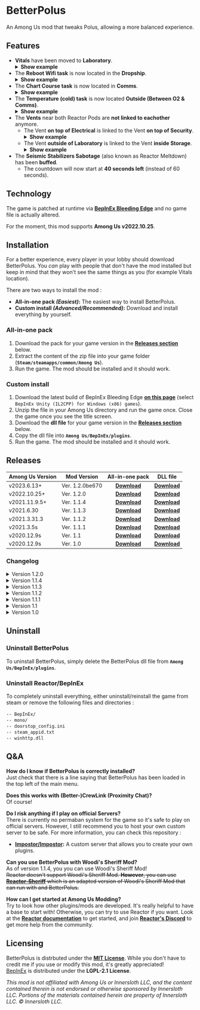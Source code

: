 # BetterPolus
An Among Us mod that tweaks Polus, allowing a more balanced experience.

## Features
<ul>
<li><b>Vitals</b> have been moved to <b>Laboratory</b>.<br>
<details>
 <summary><b>Show example</b></summary>
 <p align="center">
    <img src="images/vitals-pos.png" />
 </p>
</details></li>

<li>The <b>Reboot Wifi task</b> is now located in the <b>Dropship</b>.<br>
<details>
 <summary><b>Show example</b></summary>
 <p align="center">
    <img src="images/wifi-pos.png" />
 </p>
</details></li>

<li>The <b>Chart Course task</b> is now located in <b>Comms</b>.<br>
<details>
 <summary><b>Show example</b></summary>
 <p align="center">
    <img src="images/chartcourse-pos.png" />
 </p>
</details></li>

<li>The <b>Temperature (cold) task</b> is now located <b>Outside (Between O2 & Comms)</b>.<br>
<details>
 <summary><b>Show example</b></summary>
 <p align="center">
    <img src="images/tempcold-pos.png" />
 </p>
</details></li>

<li>The <b>Vents</b> near both Reactor Pods are <b>not linked to eachother</b> anymore.
<ul>
<li>The Vent <b>on top of Electrical</b> is linked to the Vent <b>on top of Security</b>.<br>
<details>
 <summary><b>Show example</b></summary>
 <p align="center">
    <img src="images/vents-reactor-left.gif" />
 </p>
</details></li>

<li>The Vent <b>outside of Laboratory</b> is linked to the Vent <b>inside Storage</b>.<br>
<details>
 <summary><b>Show example</b></summary>
 <p align="center">
    <img src="images/vents-reactor-right.gif" />
 </p>
</details></li>
</ul>
</li>
 <li>The <b>Seismic Stabilizers Sabotage</b> (also known as Reactor Meltdown) has been <b>buffed</b>.
  <ul>
   <li>The countdown will now start at <b>40 seconds left</b> (instead of 60 seconds).</li>
  </ul>
 </li>
</ul>

## Technology
The game is patched at runtime via **[BepInEx Bleeding Edge](https://github.com/BepInEx/BepInEx)** and no game file is actually altered.

For the moment, this mod supports **Among Us v2022.10.25**.

## Installation
For a better experience, every player in your lobby should download BetterPolus. You *can* play with people that don't have the mod installed but keep in mind that they won't see the same things as you (for example Vitals location).

There are two ways to install the mod :
- **All-in-one pack _(Easiest)_:** The easiest way to install BetterPolus.
- **Custom install _(Advanced/Recommended)_:** Download and install everything by yourself.

### All-in-one pack
1. Download the pack for your game version in the **[Releases section](#releases)** below.
2. Extract the content of the zip file into your game folder (**`Steam/steamapps/common/Among Us`**).
3. Run the game. The mod should be installed and it should work.

### Custom install
1. Download the latest build of BepInEx Bleeding Edge **[on this page](https://builds.bepinex.dev/projects/bepinex_be)** (select `BepInEx Unity (IL2CPP) for Windows (x86) games`).
2. Unzip the file in your Among Us directory and run the game once. Close the game once you see the title screen.
3. Download the **dll file** for your game version in the **[Releases section](#releases)** below.
4. Copy the dll file into **`Among Us/BepInEx/plugins`**.
5. Run the game. The mod should be installed and it should work.
    
 ## Releases
 | Among Us Version | Mod Version | All-in-one pack | DLL file |
 |-------------| ----------- | :-------------: | :------: |
 | v2023.6.13+   | Ver. 1.2.0be670 | **[Download](https://github.com/Brybry16/BetterPolus/releases/download/v1.2.0/BetterPolus_All-in-one-Pack-1.2.0be670.zip)** | **[Download](https://github.com/Brybry16/BetterPolus/releases/download/v1.2.0/BetterPolus.dll)** |
 | v2022.10.25+  | Ver. 1.2.0      | **[Download](https://github.com/Brybry16/BetterPolus/releases/download/v1.2.0/BetterPolus_All-in-one-Pack-1.2.0.zip)**      | **[Download](https://github.com/Brybry16/BetterPolus/releases/download/v1.2.0/BetterPolus.dll)** |
 | v2021.11.9.5+ | Ver. 1.1.4      | **[Download](https://github.com/Brybry16/BetterPolus/releases/download/v1.1.4/BetterPolus_All-in-one-Pack-1.1.4.zip)**      | **[Download](https://github.com/Brybry16/BetterPolus/releases/download/v1.1.4/BetterPolus-1.1.4.dll)** |
 | v2021.6.30    | Ver. 1.1.3      | **[Download](https://github.com/Brybry16/BetterPolus/releases/download/v1.1.3/BetterPolus_All-in-one-Pack-1.1.3.zip)**      | **[Download](https://github.com/Brybry16/BetterPolus/releases/download/v1.1.3/BetterPolus-1.1.3.dll)** |
 | v2021.3.31.3  | Ver. 1.1.2      | **[Download](https://github.com/Brybry16/BetterPolus/releases/download/v1.1.2/BetterPolus_All-in-one-Pack-1.1.2.zip)**      | **[Download](https://github.com/Brybry16/BetterPolus/releases/download/v1.1.2/BetterPolus-2021.3.31.3s.dll)** |
 | v2021.3.5s    | Ver. 1.1.1      | **[Download](https://github.com/Brybry16/BetterPolus/releases/download/v1.1.1/BetterPolus_All-in-one-Pack-1.1.1.zip)**      | **[Download](https://github.com/Brybry16/BetterPolus/releases/download/v1.1.1/BetterPolus-2021.3.5s.dll)** |
 | v2020.12.9s   | Ver. 1.1        | **[Download](https://github.com/Brybry16/BetterPolus/releases/download/v1.1/BetterPolus_All-in-one-Pack-1.1.zip)**          | **[Download](https://github.com/Brybry16/BetterPolus/releases/download/v1.1/BetterPolus-2020.12.9s.dll)** |
 | v2020.12.9s   | Ver. 1.0        | **[Download](https://github.com/Brybry16/BetterPolus/releases/download/v1.0.0/BetterPolus_All-in-one-Pack.zip)**            | **[Download](https://github.com/Brybry16/BetterPolus/releases/download/v1.0.0/BetterPolus-2020.12.9s.dll)** |
 
 ### Changelog
 <details>
  <summary>Version 1.2.0</summary>
  <ul>
     <li>Added compatibility with the .net6.0-based BepInEx BE</li>
     <li>Seismic Stabilizers Sabotage got buffed (sabotage duration went from 60s to 40s)</li>
  </ul>
  </details>

 <details>
  <summary>Version 1.1.4</summary>
  <ul>
     <li>Added compatibility with Among Us v2021.11.9.5s</li>
     <li>Removed Reactor dependencies</li>
  </ul>
  </details>

 <details>
  <summary>Version 1.1.3</summary>
  <ul>
     <li>Added compatibility with Among Us v2021.6.30s</li>
  </ul>
  </details>

 <details>
  <summary>Version 1.1.2</summary>
  <ul>
     <li>Added compatibility with Among Us v2021.3.31.3s</li>
  </ul>
  </details>

 <details>
  <summary>Version 1.1.1</summary>
  <ul>
     <li>Added compatibility with Among Us v2021.3.5</li>
  </ul>
  </details>
  
  <details>
   <summary>Version 1.1</summary>
   <ul>
      <li>Fixed Crewmates being able to access Chart Course Task from outside of Comms.</li>
      <li>Moved Temperature (cold) task to the 'Death Valley' (Outside, between Comms & O2).</li>
      <li>Moved Vitals where Temperature (cold) was originally (in Laboratory).</li>
   </ul>
   </details>
 
 <details>
 <summary>Version 1.0</summary>
 <ul>
    <li>Vitals have been moved to Laboratory.</li>
    <li>The Reboot Wifi task is now located in the Dropship.</li>
    <li>The Chart Course task is now located in Comms.</li>
    <li>The Vents near both Reactor Pods are not linked to each other anymore.
        <ul>
            <li>The Vent on top of Electrical is linked to the Vent on top of Security.</li>
            <li>The Vent outside of Laboratory is linked to the Vent inside Storage.</li>
        </ul>
    </li>
 </ul>
 </details>   
 
 ## Uninstall
 ### Uninstall BetterPolus
 To uninstall BetterPolus, simply delete the BetterPolus dll file from **`Among Us/BepInEx/plugins`**.
 
 ### Uninstall Reactor/BepInEx
 To completely uninstall everything, either uninstall/reinstall the game from steam or remove the following files and directories :
 ```
-- BepInEx/
-- mono/
-- doorstop_config.ini
-- steam_appid.txt
-- winhttp.dll
```

## Q&A
**How do I know if BetterPolus is correctly installed?**<br>
Just check that there is a line saying that BetterPolus has been loaded in the top left of the main menu.

**Does this works with (Better-)CrewLink (Proximity Chat)?**<br>
Of course!

**Do I risk anything if I play on official Servers?**<br>
There is currently no permaban system for the game so it's safe to play on official servers. However, I still recommend you to host your own custom server to be safe. For more information, you can check this repository :
- **[Impostor/Impostor](https://github.com/Impostor/Impostor):** A custom server that allows you to create your own plugins.

**Can you use BetterPolus with Woodi's Sheriff Mod?**<br>
As of version 1.1.4, you you can use Woodi's Sheriff Mod!<br>
~~Reactor doesn't support Woodi's Sheriff Mod. **However**, you can use [**Reactor-Sheriff**](https://github.com/Brybry16/Reactor-Sheriff) which is an adapted version of Woodi's Sheriff Mod that can run with and BetterPolus.~~

**How can I get started at Among Us Modding?**<br>
Try to look how other plugins/mods are developed. It's really helpful to have a base to start with! Otherwise, you can try to use Reactor if you want. Look at the **[Reactor documentation](https://docs.reactor.gg/)** to get started, and join **[Reactor's Discord](https://discord.gg/Zcmsb9UGuq)** to get more help from the community.

## Licensing
BetterPolus is distrbuted under the **[MIT License](LICENSE)**. While you don't have to credit me if you use or modify this mod, it's greatly appreciated!<br>
[BepInEx](https://github.com/BepInEx/BepInEx) is distributed under the **LGPL-2.1 License**.

*This mod is not affiliated with Among Us or Innersloth LLC, and the content contained therein is not endorsed or otherwise sponsored by Innersloth LLC. Portions of the materials contained herein are property of Innersloth LLC. © Innersloth LLC.*
